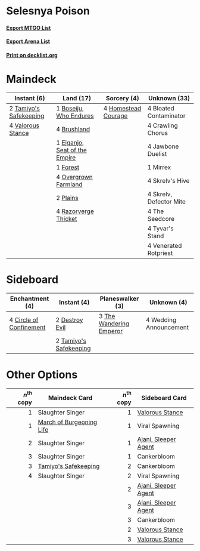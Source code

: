 # Selesnya Poison

#### [Export MTGO List](../collection/Selesnya%20Poison/Selesnya%20Poison.txt)
#### [Export Arena List](../collection/Selesnya%20Poison/Selesnya%20Poison_arena.txt)
#### [Print on decklist.org](http://decklist.org/?deckmain=4%09Bloated%20Contaminator%0A1%09Boseiju,%20Who%20Endures%0A4%09Brushland%0A4%09Crawling%20Chorus%0A1%09Eiganjo,%20Seat%20of%20the%20Empire%0A1%09Forest%0A4%09Homestead%20Courage%0A4%09Jawbone%20Duelist%0A1%09Mirrex%0A4%09Overgrown%20Farmland%0A2%09Plains%0A4%09Razorverge%20Thicket%0A4%09Skrelv's%20Hive%0A4%09Skrelv,%20Defector%20Mite%0A2%09Tamiyo's%20Safekeeping%0A4%09The%20Seedcore%0A4%09Tyvar's%20Stand%0A4%09Valorous%20Stance%0A4%09Venerated%20Rotpriest&deckside=4%09Circle%20of%20Confinement%0A2%09Destroy%20Evil%0A2%09Tamiyo's%20Safekeeping%0A3%09The%20Wandering%20Emperor%0A4%09Wedding%20Announcement)
# Maindeck

|                                           Instant (6)                                           |                                               Land (17)                                                |                                         Sorcery (4)                                          |     Unknown (33)      |
|-------------------------------------------------------------------------------------------------|--------------------------------------------------------------------------------------------------------|----------------------------------------------------------------------------------------------|-----------------------|
|2 [Tamiyo's Safekeeping](http://gatherer.wizards.com/Pages/Card/Details.aspx?multiverseid=548521)|1 [Boseiju, Who Endures](http://gatherer.wizards.com/Pages/Card/Details.aspx?multiverseid=548579)       |4 [Homestead Courage](http://gatherer.wizards.com/Pages/Card/Details.aspx?multiverseid=534780)|4 Bloated Contaminator |
|4 [Valorous Stance](http://gatherer.wizards.com/Pages/Card/Details.aspx?multiverseid=391950)     |4 [Brushland](http://gatherer.wizards.com/Pages/Card/Details.aspx?multiverseid=129496)                  |                                                                                              |4 Crawling Chorus      |
|                                                                                                 |1 [Eiganjo, Seat of the Empire](http://gatherer.wizards.com/Pages/Card/Details.aspx?multiverseid=548581)|                                                                                              |4 Jawbone Duelist      |
|                                                                                                 |1 [Forest](http://gatherer.wizards.com/Pages/Card/Details.aspx?multiverseid=439860)                     |                                                                                              |1 Mirrex               |
|                                                                                                 |4 [Overgrown Farmland](http://gatherer.wizards.com/Pages/Card/Details.aspx?multiverseid=535064)         |                                                                                              |4 Skrelv's Hive        |
|                                                                                                 |2 [Plains](http://gatherer.wizards.com/Pages/Card/Details.aspx?multiverseid=439856)                     |                                                                                              |4 Skrelv, Defector Mite|
|                                                                                                 |4 [Razorverge Thicket](http://gatherer.wizards.com/Pages/Card/Details.aspx?multiverseid=209407)         |                                                                                              |4 The Seedcore         |
|                                                                                                 |                                                                                                        |                                                                                              |4 Tyvar's Stand        |
|                                                                                                 |                                                                                                        |                                                                                              |4 Venerated Rotpriest  |


# Sideboard

|                                         Enchantment (4)                                          |                                           Instant (4)                                           |                                         Planeswalker (3)                                         |     Unknown (4)      |
|--------------------------------------------------------------------------------------------------|-------------------------------------------------------------------------------------------------|--------------------------------------------------------------------------------------------------|----------------------|
|4 [Circle of Confinement](http://gatherer.wizards.com/Pages/Card/Details.aspx?multiverseid=540834)|2 [Destroy Evil](http://gatherer.wizards.com/Pages/Card/Details.aspx?multiverseid=574497)        |3 [The Wandering Emperor](http://gatherer.wizards.com/Pages/Card/Details.aspx?multiverseid=548337)|4 Wedding Announcement|
|                                                                                                  |2 [Tamiyo's Safekeeping](http://gatherer.wizards.com/Pages/Card/Details.aspx?multiverseid=548521)|                                                                                                  |                      |


# Other Options

|*n*<sup>th</sup> copy|                                           Maindeck Card                                           |*n*<sup>th</sup> copy|                                        Sideboard Card                                         |
|--------------------:|---------------------------------------------------------------------------------------------------|--------------------:|-----------------------------------------------------------------------------------------------|
|                    1|Slaughter Singer                                                                                   |                    1|[Valorous Stance](http://gatherer.wizards.com/Pages/Card/Details.aspx?multiverseid=391950)     |
|                    1|[March of Burgeoning Life](http://gatherer.wizards.com/Pages/Card/Details.aspx?multiverseid=548510)|                    1|Viral Spawning                                                                                 |
|                    2|Slaughter Singer                                                                                   |                    1|[Ajani, Sleeper Agent](http://gatherer.wizards.com/Pages/Card/Details.aspx?multiverseid=574672)|
|                    3|Slaughter Singer                                                                                   |                    1|Cankerbloom                                                                                    |
|                    3|[Tamiyo's Safekeeping](http://gatherer.wizards.com/Pages/Card/Details.aspx?multiverseid=548521)    |                    2|Cankerbloom                                                                                    |
|                    4|Slaughter Singer                                                                                   |                    2|Viral Spawning                                                                                 |
|                     |                                                                                                   |                    2|[Ajani, Sleeper Agent](http://gatherer.wizards.com/Pages/Card/Details.aspx?multiverseid=574672)|
|                     |                                                                                                   |                    3|[Ajani, Sleeper Agent](http://gatherer.wizards.com/Pages/Card/Details.aspx?multiverseid=574672)|
|                     |                                                                                                   |                    3|Cankerbloom                                                                                    |
|                     |                                                                                                   |                    2|[Valorous Stance](http://gatherer.wizards.com/Pages/Card/Details.aspx?multiverseid=391950)     |
|                     |                                                                                                   |                    3|[Valorous Stance](http://gatherer.wizards.com/Pages/Card/Details.aspx?multiverseid=391950)     |

